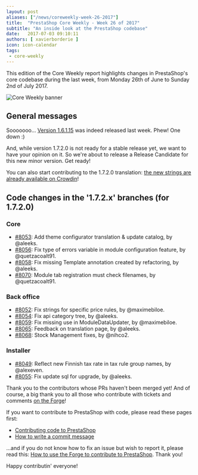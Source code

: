 ```yaml
---
layout: post
aliases: ["/news/coreweekly-week-26-2017"]
title:  "PrestaShop Core Weekly - Week 26 of 2017"
subtitle: "An inside look at the PrestaShop codebase"
date:   2017-07-03 09:10:11
authors: [ xavierborderie ]
icon: icon-calendar
tags:
 - core-weekly
---
```


This edition of the Core Weekly report highlights changes in PrestaShop's core codebase during the last week, from Monday 26th of June to Sunday 2nd of July 2017.

![Core Weekly banner](/assets/images/2017/04/core_weekly_banner.jpg)


## General messages

Sooooooo... [Version 1.6.1.15](http://build.prestashop.com/news/prestashop-1-6-1-15-maintenance-release/) was indeed released last week. Phew! One down :)

And, while version 1.7.2.0 is not ready for a stable release yet, we want to have your opinion on it. So we're about to release a Release Candidate for this new minor version. Get ready!

You can also start contributing to the 1.7.2.0 translation: [the new strings are already available on Crowdin](http://build.prestashop.com/news/172-Translations-update/)!


## Code changes in the '1.7.2.x' branches (for 1.7.2.0)

### Core

* [#8053](https://github.com/PrestaShop/PrestaShop/pull/8053): Add theme configurator translation & update catalog, by @aleeks.
* [#8056](https://github.com/PrestaShop/PrestaShop/pull/8056): Fix type of errors variable in module configuration feature, by @quetzacoalt91.
* [#8058](https://github.com/PrestaShop/PrestaShop/pull/8058): Fix missing Template annotation created by refactoring, by @aleeks.
* [#8070](https://github.com/PrestaShop/PrestaShop/pull/8070): Module tab registration must check filenames, by @quetzacoalt91.


### Back office

* [#8052](https://github.com/PrestaShop/PrestaShop/pull/8052): Fix strings for specific price rules, by @maximebiloe.
* [#8054](https://github.com/PrestaShop/PrestaShop/pull/8054): Fix api category tree, by @aleeks.
* [#8059](https://github.com/PrestaShop/PrestaShop/pull/8059): Fix missing use in ModuleDataUpdater, by @maximebiloe.
* [#8065](https://github.com/PrestaShop/PrestaShop/pull/8065): Feedback on translation page, by @aleeks.
* [#8068](https://github.com/PrestaShop/PrestaShop/pull/8068): Stock Management fixes, by @nihco2.


### Installer

* [#8049](https://github.com/PrestaShop/PrestaShop/pull/8049): Reflect new Finnish tax rate in tax rule group names, by @alexeven.
* [#8055](https://github.com/PrestaShop/PrestaShop/pull/8055): Fix update sql for upgrade, by @aleeks.


Thank you to the contributors whose PRs haven't been merged yet! And of course, a big thank you to all those who contribute with tickets and comments [on the Forge](http://forge.prestashop.com/)!

If you want to contribute to PrestaShop with code, please read these pages first:

 * [Contributing code to PrestaShop](http://doc.prestashop.com/display/PS16/Contributing+code+to+PrestaShop)
 * [How to write a commit message](http://doc.prestashop.com/display/PS16/How+to+write+a+commit+message)

...and if you do not know how to fix an issue but wish to report it, please read this: [How to use the Forge to contribute to PrestaShop](http://doc.prestashop.com/display/PS16/How+to+use+the+Forge+to+contribute+to+PrestaShop). Thank you!

Happy contributin' everyone!

